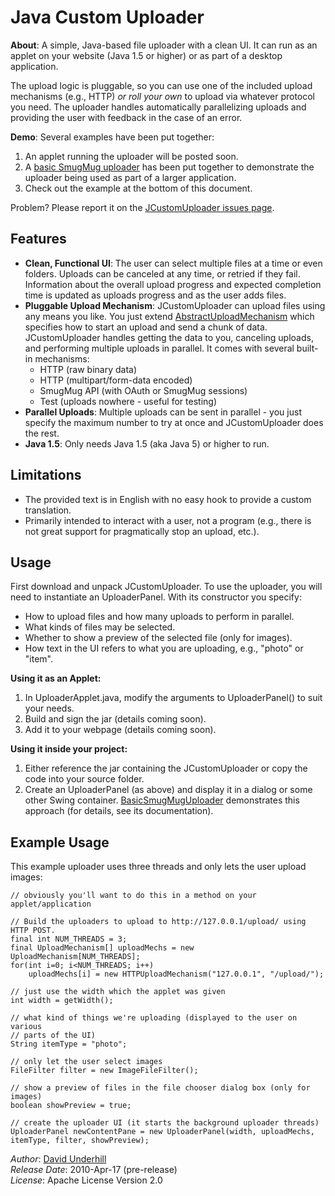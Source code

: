 Java Custom Uploader
=

__About__: A simple, Java-based file uploader with a clean UI.  It can run as an
applet on your website (Java 1.5 or higher) or as part of a desktop application.

The upload logic is pluggable, so you can use one of the included upload
mechanisms (e.g., HTTP) _or roll your own_ to upload via whatever protocol you
need.  The uploader handles automatically parallelizing uploads and providing
the user with feedback in the case of an error.

__Demo__: Several examples have been put together:

  1. An applet running the uploader will be posted soon.
  1. A [basic SmugMug uploader](http://github.com/dound/JCustomUploader/blob/master/src/uploader/demo/BasicSmugMugUploader.java)
     has been put together to demonstrate the uploader being used as part of a larger application.
  1. Check out the example at the bottom of this document.


Problem?  Please report it on the [JCustomUploader issues
page](http://github.com/dound/JCustomUploader/issues).


Features
-
  * __Clean, Functional UI__: The user can select multiple files at a time or
    even folders.  Uploads can be canceled at any time, or retried if they
    fail.  Information about the overall upload progress and expected completion
    time is updated as uploads progress and as the user adds files.
  * __Pluggable Upload Mechanism__: JCustomUploader can upload files using any
    means you like.  You just extend [AbstractUploadMechanism](http://github.com/dound/JCustomUploader/blob/master/src/uploader/mechanisms/AbstractUploadMechanism.java)
    which specifies how to start an upload and send a chunk of data.
    JCustomUploader handles getting the data to you, canceling uploads, and
    performing multiple uploads in parallel.  It comes with several built-in
    mechanisms:
    - HTTP (raw binary data)
    - HTTP (multipart/form-data encoded)
    - SmugMug API (with OAuth or SmugMug sessions)
    - Test (uploads nowhere - useful for testing)
  * __Parallel Uploads__: Multiple uploads can be sent in parallel - you just
    specify the maximum number to try at once and JCustomUploader does the rest.
  * __Java 1.5__: Only needs Java 1.5 (aka Java 5) or higher to run.


Limitations
-
  * The provided text is in English with no easy hook to provide a custom
    translation.
  * Primarily intended to interact with a user, not a program (e.g., there is
    not great support for pragmatically stop an upload, etc.).


Usage
-
First download and unpack JCustomUploader.  To use the uploader, you will need
to instantiate an UploaderPanel.  With its constructor you specify:

  - How to upload files and how many uploads to perform in parallel.
  - What kinds of files may be selected.
  - Whether to show a preview of the selected file (only for images).
  - How text in the UI refers to what you are uploading, e.g., "photo" or "item".


**Using it as an Applet:**

  1. In UploaderApplet.java, modify the arguments to UploaderPanel() to suit
     your needs.
  1. Build and sign the jar (details coming soon).
  1. Add it to your webpage (details coming soon).


**Using it inside your project:**

  1. Either reference the jar containing the JCustomUploader or copy the code
     into your source folder.
  1. Create an UploaderPanel (as above) and display it in a dialog or some
     other Swing container.  [BasicSmugMugUploader](http://github.com/dound/JCustomUploader/blob/master/src/uploader/demo/BasicSmugMugUploader.java)
     demonstrates this approach (for details, see its documentation).


Example Usage
-
This example uploader uses three threads and only lets the user upload images:

    // obviously you'll want to do this in a method on your applet/application

    // Build the uploaders to upload to http://127.0.0.1/upload/ using HTTP POST.
    final int NUM_THREADS = 3;
    final UploadMechanism[] uploadMechs = new UploadMechanism[NUM_THREADS];
    for(int i=0; i<NUM_THREADS; i++)
        uploadMechs[i] = new HTTPUploadMechanism("127.0.0.1", "/upload/");

    // just use the width which the applet was given
    int width = getWidth();

    // what kind of things we're uploading (displayed to the user on various
    // parts of the UI)
    String itemType = "photo";

    // only let the user select images
    FileFilter filter = new ImageFileFilter();

    // show a preview of files in the file chooser dialog box (only for images)
    boolean showPreview = true;

    // create the uploader UI (it starts the background uploader threads)
    UploaderPanel newContentPane = new UploaderPanel(width, uploadMechs, itemType, filter, showPreview);


_Author_: [David Underhill](http://www.dound.com)  
_Release Date_: 2010-Apr-17 (pre-release)  
_License_: Apache License Version 2.0  
